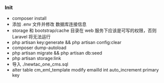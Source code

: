 ### Init
- composer install
- 添加 .env 文件并修改 数据库连接信息
- storage 和 bootstrap/cache 目录在 web 服务下应该是可写的权限，否则 Laravel 将无法运行
- php artisan key:generate  && php artisan config:clear
- composer dump-autoload
- php artisan migrate && php artisan db:seed
- php artisan storage:link 
- 导入 ./newtac_one_cms.sql 
- alter table cm_eml_template modify emailId int auto_increment primary key

